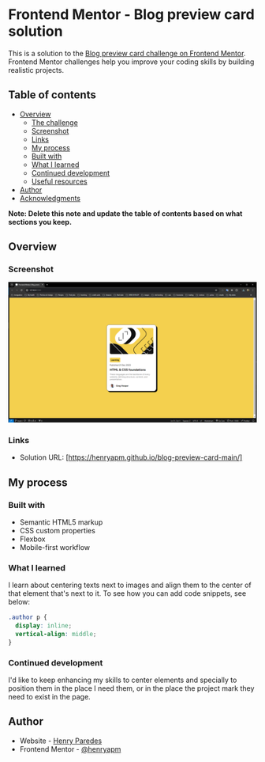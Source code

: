 # Frontend Mentor - Blog preview card solution

This is a solution to the [Blog preview card challenge on Frontend Mentor](https://www.frontendmentor.io/challenges/blog-preview-card-ckPaj01IcS). Frontend Mentor challenges help you improve your coding skills by building realistic projects.

## Table of contents

- [Overview](#overview)
  - [The challenge](#the-challenge)
  - [Screenshot](#screenshot)
  - [Links](#links)
  - [My process](#my-process)
  - [Built with](#built-with)
  - [What I learned](#what-i-learned)
  - [Continued development](#continued-development)
  - [Useful resources](#useful-resources)
- [Author](#author)
- [Acknowledgments](#acknowledgments)

**Note: Delete this note and update the table of contents based on what sections you keep.**

## Overview

### Screenshot

![blog preview card](image.png)

### Links

- Solution URL: [https://henryapm.github.io/blog-preview-card-main/]

## My process

### Built with

- Semantic HTML5 markup
- CSS custom properties
- Flexbox
- Mobile-first workflow

### What I learned

I learn about centering texts next to images and align them to the center of that element that's next to it.
To see how you can add code snippets, see below:

```css
.author p {
  display: inline;
  vertical-align: middle;
}
```

### Continued development

I'd like to keep enhancing my skills to center elements and specially to position them in the place I need them, or in the place the project mark they need to exist in the page.

## Author

- Website - [Henry Paredes](https://henryapm.github.io/blog-preview-card-main/)
- Frontend Mentor - [@henryapm](https://www.frontendmentor.io/profile/henryapm)

